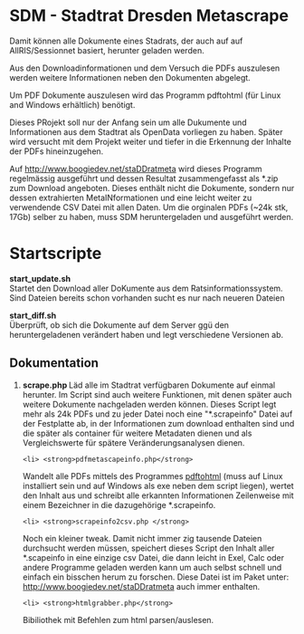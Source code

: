 # SDM - Stadtrat Dresden Metascrape

Damit können alle Dokumente eines Stadrats, der auch auf auf AllRIS/Sessionnet basiert, herunter geladen werden.

Aus den Downloadinformationen und dem Versuch die PDFs auszulesen werden weitere Informationen neben den Dokumenten abgelegt. 

Um PDF Dokumente auszulesen wird das Programm pdftohtml (für Linux and Windows erhältlich) benötigt.

Dieses PRojekt soll nur der Anfang sein um alle Dukumente und Informationen aus dem Stadtrat als OpenData vorliegen zu haben. Später wird versucht mit dem Projekt weiter und tiefer in die Erkennung der Inhalte der PDFs hineinzugehen.

Auf http://www.boogiedev.net/staDDratmeta wird dieses Programm regelmässig ausgeführt und dessen Resultat zusammengefasst als *.zip zum Download angeboten. Dieses enthält nicht die Dokumente, sondern nur dessen extrahierten MetaINformationen und eine leicht weiter zu verwendende CSV Datei mit allen Daten.  Um die orginalen PDFs (~24k stk, 17Gb) selber zu haben, muss SDM heruntergeladen und ausgeführt werden.


# Startscripte
**start_update.sh** <br>
	Startet den Download aller DoKumente aus dem Ratsinformationssystem. Sind Dateien bereits schon vorhanden 		sucht es nur nach neueren Dateien

**start_diff.sh**  <br>
	Überprüft, ob sich die Dokumente auf dem Server ggü den heruntergeladenen verändert haben und legt 			verschiedene Versionen ab.


## Dokumentation
<ol>
	<li><strong>scrape.php </strong>
Läd alle im Stadtrat verfügbaren Dokumente auf einmal herunter. Im Script sind auch weitere Funktionen, mit denen später auch weitere Dokumente nachgeladen werden können. Dieses Script legt mehr als 24k PDFs und zu jeder Datei noch eine "*.scrapeinfo" Datei auf der Festplatte ab, in der Informationen zum download enthalten sind und die später als container für weitere Metadaten dienen und als Vergleichswerte für spätere Veränderungsanalysen dienen.</li>

	<li> <strong>pdfmetascapeinfo.php</strong>
Wandelt alle PDFs mittels des Programmes <a href="http://pdftohtml.sourceforge.net/" target="_blank">pdftohtml</a> (muss auf Linux installiert sein und auf Windows als exe neben dem script liegen), wertet den Inhalt aus und schreibt alle erkannten Informationen Zeilenweise mit einem Bezeichner in die dazugehörige *.scrapeinfo.</li>

	<li> <strong>scrapeinfo2csv.php </strong>
Noch ein kleiner tweak. Damit nicht immer zig tausende Dateien durchsucht werden müssen, speichert dieses Script den Inhalt aller *.scapeinfo in eine einzige csv Datei, die dann leicht in Exel, Calc oder andere Programme geladen werden kann um auch selbst schnell und einfach ein bisschen herum zu forschen. Diese Datei ist im Paket unter: http://www.boogiedev.net/staDDratmeta auch immer enthalten.</li>

	<li> <strong>htmlgrabber.php</strong>
Bibiliothek mit Befehlen zum html parsen/auslesen.</li>
</ol>
